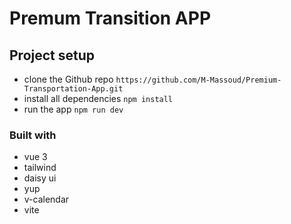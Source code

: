 # Premum Transition APP

## Project setup
- clone the Github repo `https://github.com/M-Massoud/Premium-Transportation-App.git`
- install all dependencies `npm install`
- run the app `npm run dev`

### Built with
- vue 3
- tailwind
- daisy ui
- yup
- v-calendar
- vite
